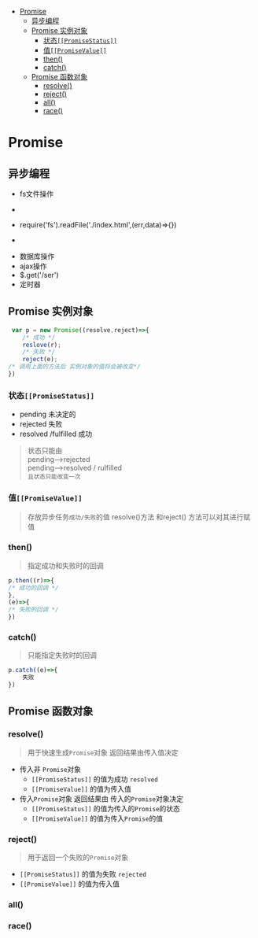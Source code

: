 - [Promise](#promise)
  - [异步编程](#异步编程)
  - [Promise 实例对象](#promise-实例对象)
    - [状态```[[PromiseStatus]]```](#状态promisestatus)
    - [值```[[PromiseValue]]```](#值promisevalue)
    - [then()](#then)
    - [catch()](#catch)
  - [Promise 函数对象](#promise-函数对象)
    - [resolve()](#resolve)
    - [reject()](#reject)
    - [all()](#all)
    - [race()](#race)
# Promise

## 异步编程
- fs文件操作
- ```js
- require('fs').readFile('./index.html',(err,data)=>{})
- ```
- 数据库操作
- ajax操作
- $.get('/ser')
- 定时器
## Promise 实例对象
```js
 var p = new Promise((resolve,reject)=>{
    /* 成功 */
    reslove(r);
    /* 失败 */
    reject(e);
/* 调用上面的方法后 实例对象的值将会被改变*/
})
```
### 状态```[[PromiseStatus]]```
- pending      未决定的
- rejected     失败
- resolved  /fulfilled   成功
> 状态只能由 
> <br/> pending-->rejected
> <br/> pending-->resolved / rulfilled
> <br/> `且状态只能改变一次`

### 值```[[PromiseValue]]```
> 存放异步任务`成功/失败`的值
> resolve()方法 和reject() 方法可以对其进行赋值
### then()
> 指定成功和失败时的回调
```js
p.then((r)=>{
/* 成功的回调 */
},
(e)=>{
/* 失败的回调 */
})
```
### catch()
> 只能指定失败时的回调
```js
p.catch((e)=>{
    失败
})
```
## Promise 函数对象

### resolve()
> 用于快速生成`Promise`对象 返回结果由传入值决定

- 传入非 `Promise`对象
  - ```[[PromiseStatus]]``` 的值为成功 `resolved`
  - ```[[PromiseValue]]``` 的值为传入值
- 传入`Promise`对象 返回结果由 传入的`Promise`对象决定
  -  ```[[PromiseStatus]]``` 的值为传入的`Promise`的状态
  - ```[[PromiseValue]]``` 的值为传入`Promise`的值

### reject()
> 用于返回一个失败的`Promise`对象
- ```[[PromiseStatus]]``` 的值为失败 `rejected`
- ```[[PromiseValue]]``` 的值为传入值

### all()
### race()